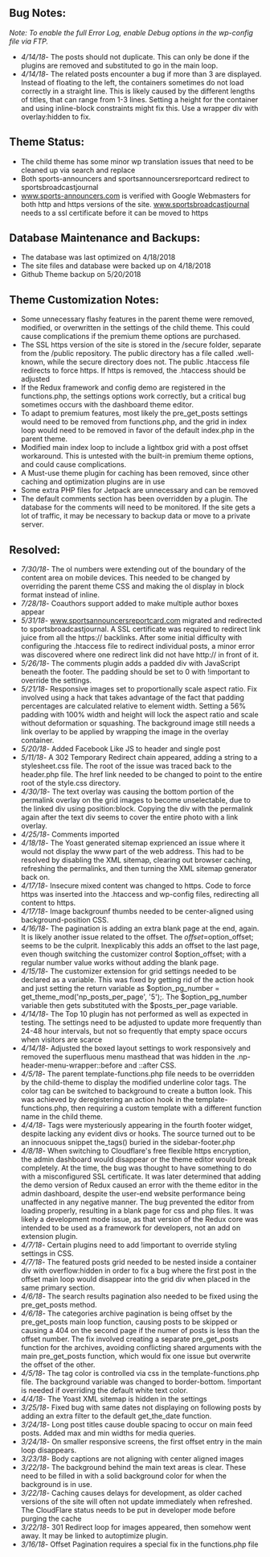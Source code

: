 ## Bug Notes: 

<em>Note: To enable the full Error Log, enable Debug options in the wp-config file via FTP.</em>

- *4/14/18*- The posts should not duplicate.  This can only be done if the plugins are removed and substituted to go in the main loop.
- *4/14/18*- The related posts encounter a bug if more than 3 are displayed.  Instead of floating to the left, the containers sometimes do not load correctly in a straight line.  This is likely caused by the different lengths of titles, that can range from 1-3 lines.  Setting a height for the container and using inline-block constraints might fix this.  Use a wrapper div with overlay:hidden to fix.

## Theme Status:

- The child theme has some minor wp translation issues that need to be cleaned up via search and replace
- Both sports-announcers and sportsannouncersreportcard redirect to sportsbroadcastjournal
- www.sports-announcers.com is verified with Google Webmasters for both http and https versions of the site.  www.sportsbroadcastjournal needs to a ssl certificate before it can be moved to https

## Database Maintenance and Backups:

- The database was last optimized on 4/18/2018
- The site files and database were backed up on 4/18/2018
- Github Theme backup on 5/20/2018

## Theme Customization Notes:

- Some unnecessary flashy features in the parent theme were removed, modified, or overwritten in the settings of the child theme.  This could cause complications if the premium theme options are purchased.
- The SSL https version of the site is stored in the /secure folder, separate from the /public repository.  The public directory has a file called .well-known, while the secure directory does not.  The public .htaccess file redirects to force https. If https is removed, the .htaccess should be adjusted
- If the Redux framework and config demo are registered in the functions.php, the settings options work correctly, but a critical bug sometimes occurs with the dashboard theme editor.
- To adapt to premium features, most likely the pre_get_posts settings would need to be removed from functions.php, and the grid in index loop would need to be removed in favor of the default index.php in the parent theme.
- Modified main index loop to include a lightbox grid with a post offset workaround.  This is untested with the built-in premium theme options, and could cause complications.
- A Must-use theme plugin for caching has been removed, since other caching and optimization plugins are in use
- Some extra PHP files for Jetpack are unnecessary and can be removed
- The default comments section has been overridden by a plugin.  The database for the comments will need to be monitored.  If the site gets a lot of traffic, it may be necessary to backup data or move to a private server.

## Resolved:

- *7/30/18*- The ol numbers were extending out of the boundary of the content area on mobile devices.  This needed to be changed by overriding the parent theme CSS and making the ol display in block format instead of inline.
- *7/28/18*- Coauthors support added to make multiple author boxes appear
- *5/31/18*- www.sportsannouncersreportcard.com migrated and redirected to sportsbroadcastjournal.  A SSL certificate was required to redirect link juice from all the https:// backlinks.  After some initial difficulty with configuring the .htaccess file to redirect individual posts, a minor error was discovered where one redirect link did not have http:// in front of it.
- *5/26/18*- The comments plugin adds a padded div with JavaScript beneath the footer.  The padding should be set to 0 with !important to override the settings.
- *5/21/18*- Responsive images set to proportionally scale aspect ratio.  Fix involved using a hack that takes advantage of the fact that padding percentages are calculated relative to element width.  Setting a 56% padding with 100% width and height will lock the aspect ratio and scale without deformation or squashing.  The background image still needs a link overlay to be applied by wrapping the image in the overlay container.
- *5/20/18*- Added Facebook Like JS to header and single post
- *5/11/18*- A 302 Temporary Redirect chain appeared, adding a string to a stylesheet.css file.  The root of the issue was traced back to the header.php file.  The href link needed to be changed to point to the entire root of the style.css directory.
- *4/30/18*- The text overlay was causing the bottom portion of the permalink overlay on the grid images to become unselectable, due to the linked div using position:block.  Copying the div with the permalink again after the text div seems to cover the entire photo with a link overlay. 
- *4/25/18*- Comments imported
- *4/18/18*- The Yoast generated sitemap exprienced an issue where it would not display the www part of the web address.  This had to be resolved by disabling the XML sitemap, clearing out browser caching, refreshing the permalinks, and then turning the XML sitemap generator back on.
- *4/17/18*- Insecure mixed content was changed to https.  Code to force https was inserted into the .htaccess and wp-config files, redirecting all content to https.
- *4/17/18*- Image backgrounf thumbs needed to be center-aligned using background-position CSS.
- *4/16/18*- The pagination is adding an extra blank page at the end, again.  It is likely another issue related to the offset.  The $offset=$option_offset; seems to be the culprit.  Inexplicably this adds an offset to the last page, even though switching the customizer control $option_offset; with a regular number value works without adding the blank page. 
- *4/15/18*- The customizer extension for grid settings needed to be declared as a variable.  This was fixed by getting rid of the action hook and just setting the return variable as $option_pg_number = get_theme_mod('np_posts_per_page', '5');.  The  $option_pg_number variable then gets substituted with the $posts_per_page variable. 
- *4/14/18*- The Top 10 plugin has not performed as well as expected in testing.  The settings need to be adjusted to update more frequently than 24-48 hour intervals, but not so frequently that empty space occurs when visitors are scarce
- *4/14/18*- Adjusted the boxed layout settings to work responsively and removed the superfluous menu masthead that was hidden in the .np-header-menu-wrapper::before and ::after CSS.
- *4/5/18*- The parent template-functions.php file needs to be overridden by the child-theme to display the modified underline color tags.  The color tag can be switched to background to create a button look.  This was achieved by deregistering an action hook in the template-functions.php, then requiring a custom template with a different function name in the child theme.
- *4/4/18*- Tags were mysteriously appearing in the fourth footer widget, despite lacking any evident divs or hooks. The source turned out to be an innocuous snippet the_tags() buried in the sidebar-footer.php
- *4/8/18*- When switching to Cloudflare's free flexible https encryption, the admin dashboard would disappear or the theme editor would break completely.  At the time, the bug was thought to have something to do with a misconfigured SSL certificate.  It was later determined that adding the demo version of Redux caused an error with the theme editor in the admin dashboard, despite the user-end website performance being unaffected in any negative manner.  The bug prevented the editor from loading properly, resulting in a blank page for css and php files.  It was likely a development mode issue, as that version of the Redux core was intended to be used as a framework for developers, not an add on extension plugin.
- *4/7/18*- Certain plugins need to add !important to override styling settings in CSS.
- *4/7/18*- The featured posts grid needed to be nested inside a container div with overflow:hidden in order to fix a bug where the first post in the offset main loop would disappear into the grid div when placed in the same primary section.
- *4/6/18*- The search results pagination also needed to be fixed using the pre_get_posts method.
- *4/6/18*- The categories archive pagination is being offset by the pre_get_posts main loop function, causing posts to be skipped or causing a 404 on the second page if the numer of posts is less than the offset number.  The fix involved creating a separate pre_get_posts function for the archives, avoiding conflicting shared arguments with the main pre_get_posts function, which would fix one issue but overwrite the offset of the other.
- *4/5/18*- The tag color is controlled via css in the template-functions.php file.  The background variable was changed to border-bottom.  !important is needed if overriding the default white text color.
- *4/4/18*- The Yoast XML sitemap is hidden in the settings
- *3/25/18*- Fixed bug with same dates not displaying on following posts by adding an extra filter to the default get_the_date function.
- *3/24/18*- Long post titles cause double spacing to occur on main feed posts.  Added max and min widths for media queries.
- *3/24/18*- On smaller responsive screens, the first offset entry in the main loop disappears. 
- *3/23/18*- Body captions are not aligning with center aligned images
- *3/22/18*- The background behind the main text areas is clear.  These need to be filled in with a solid background color for when the background is in use.
- *3/22/18*- Caching causes delays for development, as older cached versions of the site will often not update immediately when refreshed.  The CloudFlare status needs to be put in developer mode before purging the cache
- *3/22/18*- 301 Redirect loop for images appeared, then somehow went away.  It may be linked to autoptimize plugin.
- *3/16/18*- Offset Pagination requires a special fix in the functions.php file
